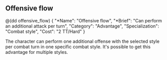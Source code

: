 ## Offensive flow

@(dd offensive_flow)
{ 
  "*Name": "Offensive flow",
  "*Brief": "Can perform an additional attack per turn",
  "Category": "Advantage",
  "Specialization": "Combat style", 
  "Cost": "2 TT/Hard"
}

The character can perform one additional offense with the selected 
style per combat turn in one specific combat style. It's possible
to get this advantage for multiple styles.
